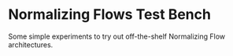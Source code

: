 # Normalizing Flows Test Bench

Some simple experiments to try out off-the-shelf Normalizing Flow architectures.
